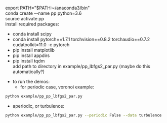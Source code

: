 export PATH="$PATH:~/anaconda3/bin"  
conda create --name pp python=3.6  
source activate pp  
install required packages:  
- conda install scipy  
- conda install pytorch==1.7.1 torchvision==0.8.2 torchaudio==0.7.2 cudatoolkit=11.0 -c pytorch  
- pip install matplotlib  
- pip install appdirs  
- pip install tqdm  
add path to directory in example/pp_lbfgs2_par.py (maybe do this automatically?)  

* to run the demos:
  * for periodic case, voronoi example:
```bash
python example/pp_pp_lbfgs2_par.py
```
  * aperiodic, or turbulence:
```bash
python example/pp_pp_lbfgs2_par.py --periodic False --data turbulence
```






